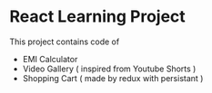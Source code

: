 # React Learning Project

This project contains code of

- EMI Calculator
- Video Gallery ( inspired from Youtube Shorts )
- Shopping Cart ( made by redux with persistant )
